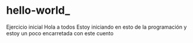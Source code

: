# hello-world_
Ejercicio inicial
Hola a todos
Estoy iniciando en esto de la programación y estoy un poco encarretada con este cuento
